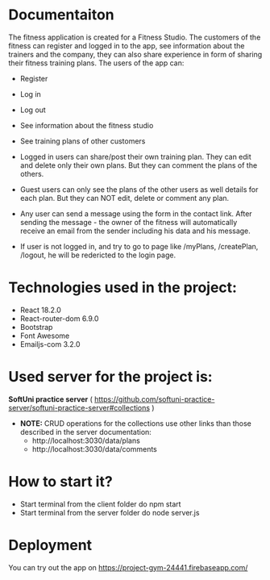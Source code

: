 # Documentaiton

The fitness application is created for a Fitness Studio. The customers of the fitness can register and logged in to the app, see information about the trainers and the company, they can also share experience in form of sharing their fitness training plans. 
The users of the app can:
-	Register
-	Log in
-	Log out
-	See information about the fitness studio
-	See training plans of other customers

-	Logged in users can share/post their own training plan. They can edit and delete only their own plans. But they can comment the plans of the others.
-	Guest users can only see the plans of the other users as well details for each plan. But they can NOT edit, delete or comment any plan.
-	Any user can send a message using the form in the contact link. After sending the message - the owner of the fitness will automatically receive an email from the sender including his data and his message. 
-   If user is not logged in, and try to go to page like /myPlans, /createPlan, /logout, he will be redericted to the login page.

# Technologies used in the project:
-	React 18.2.0
-	React-router-dom 6.9.0
-	Bootstrap
-	Font Awesome
-	Emailjs-com 3.2.0

# Used server for the project is:
**SoftUni practice server** ( https://github.com/softuni-practice-server/softuni-practice-server#collections ) 
-	**NOTE:** CRUD operations for the collections use other links than those described in the server documentation:
    -	http://localhost:3030/data/plans
    -   http://localhost:3030/data/comments

# How to start it?
-	Start terminal from the client folder do npm start
-	Start terminal from the server folder do node server.js


# Deployment
You can try out the app on https://project-gym-24441.firebaseapp.com/
